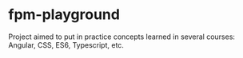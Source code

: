 # fpm-playground
Project aimed to put in practice concepts learned in several courses: Angular, CSS, ES6, Typescript, etc.
